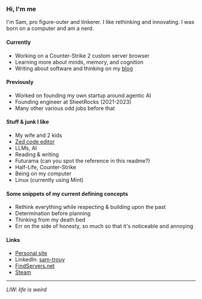 ### Hi, I'm me

I'm Sam, pro figure-outer and tinkerer. I like rethinking and innovating. I was born on a computer and am a nerd.

#### Currently
- Working on a Counter-Strike 2 custom server browser
- Learning more about minds, memory, and cognition
- Writing about software and thinking on my [blog](https://trouy.dev/blog)

#### Previously
- Worked on founding my own startup around agentic AI
- Founding engineer at SheetRocks (2021-2023)
- Many other various odd jobs before that

#### Stuff & junk I like
- My wife and 2 kids
- [Zed code editor](https://zed.dev)
- LLMs, AI
- Reading & writing
- Futurama (can you spot the reference in this readme?)
- Half-Life, Counter-Strike
- Being on my computer
- Linux (currently using Mint)

#### Some snippets of my current defining concepts
- Rethink everything while respecting & building upon the past
- Determination before planning
- Thinking from my death bed
- Err on the side of honesty, so much so that it's noticeable and annoying

#### Links
- [Personal site](https://trouy.dev)
- LinkedIn: [sam-trouy](https://linkedin.com/in/sam-trouy)
- [FindServers.net](https://findservers.net)
- [Steam](https://steamcommunity.com/id/cyrk/)

---

*LIW: life is weird*
